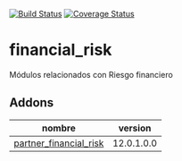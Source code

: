 [![Build Status](https://travis-ci.org/OdooNodrizaTech/financial_risk.svg?branch=12.0)](https://travis-ci.org/OdooNodrizaTech/financial_risk)
[![Coverage Status](https://coveralls.io/repos/github/OdooNodrizaTech/financial_risk/badge.svg?branch=12.0)](https://coveralls.io/github/OdooNodrizaTech/financial_risk?branch=12.0)

financial_risk
=========
Módulos relacionados con Riesgo financiero


Addons
----------------
nombre | version
--- | ---
[partner_financial_risk](partner_financial_risk/) | 12.0.1.0.0
